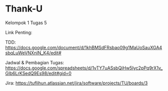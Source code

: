 # Thank-U
Kelompok 1 Tugas 5

Link Penting:

TDD: https://docs.google.com/document/d/1khBMSdFRsbao09g1MaUoSauXGA4sbqLuWeVNXnIN_K4/edit#

Jadwal & Pembagian Tugas: https://docs.google.com/spreadsheets/d/1vTY7uASsbQiHw5Iyc2pPq9rX1v_GIb6LrKSedQ9Es98/edit#gid=0

Jira: https://tuflihun.atlassian.net/jira/software/projects/TU/boards/3
